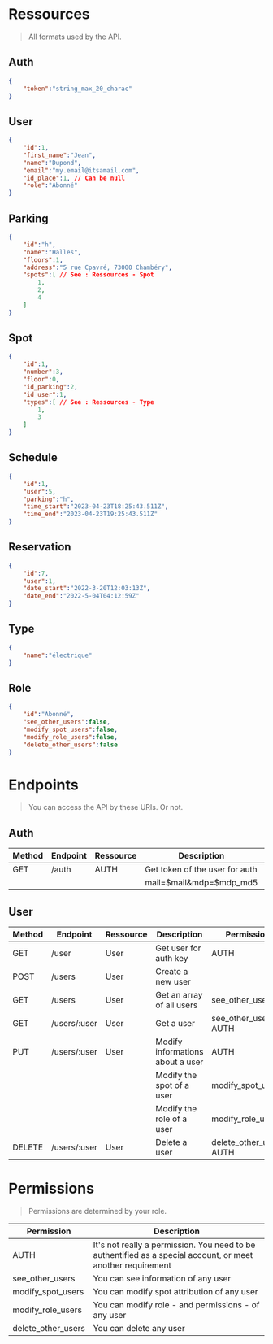 # Ressources

> All formats used by the API.

## Auth

```json
{
	"token":"string_max_20_charac"
}
```

## User

```json
{
	"id":1,
	"first_name":"Jean",
	"name":"Dupond",
	"email":"my.email@itsamail.com",
	"id_place":1, // Can be null
	"role":"Abonné"
}
```

## Parking

```json
{
	"id":"h",
	"name":"Halles",
	"floors":1,
	"address":"5 rue Cpavré, 73000 Chambéry",
	"spots":[ // See : Ressources - Spot
		1,
		2,
		4
	]
}
```

## Spot

```json
{
	"id":1,
	"number":3,
	"floor":0,
	"id_parking":2,
	"id_user":1,
	"types":[ // See : Ressources - Type
		1,
		3
	]
}
```

## Schedule

```json
{
	"id":1,
	"user":5,
	"parking":"h",
	"time_start":"2023-04-23T18:25:43.511Z",
	"time_end":"2023-04-23T19:25:43.511Z"
}
```

## Reservation

```json
{
	"id":7,
	"user":1,
	"date_start":"2022-3-20T12:03:13Z",
	"date_end":"2022-5-04T04:12:59Z"
}
```

## Type

```json
{
	"name":"électrique"
}
```

## Role

```json
{
	"id":"Abonné",
	"see_other_users":false,
	"modify_spot_users":false,
	"modify_role_users":false,
	"delete_other_users":false
}
```

# Endpoints

> You can access the API by these URIs. Or not.

## Auth

| Method | Endpoint      | Ressource | Description                      | Permission              |
| ------ | ------------- | --------- | -------------------------------- | ----------------------- |
| GET    | /auth         | AUTH      | Get token of the user for auth   |                         |
|		 |				 |			 | mail=$mail&mdp=$mdp_md5			|						  |

## User

| Method | Endpoint      | Ressource | Description                      | Permission              |
| ------ | ------------- | --------- | -------------------------------- | ----------------------- |
| GET    | /user         | User      | Get user for auth key            | AUTH                    |
| POST   | /users        | User      | Create a new user                |                         |
| GET    | /users        | User      | Get an array of all users        | see_other_users         |
| GET    | /users/:user  | User      | Get a user                       | see_other_users AUTH    | 
| PUT    | /users/:user  | User      | Modify informations about a user | AUTH                    |
|        |               |           | Modify the spot of a user        | modify_spot_users       |
|        |               |           | Modify the role of a user        | modify_role_users       |
| DELETE | /users/:user  | User      | Delete a user                    | delete_other_users AUTH |

# Permissions

> Permissions are determined by your role.

| Permission         | Description                                                                                                 |
| ------------------ | ----------------------------------------------------------------------------------------------------------- |
| AUTH               | It's not really a permission. You need to be authentified as a special account, or meet another requirement |
| see_other_users    | You can  see information of any user                                                                        |
| modify_spot_users  | You can modify spot attribution of any user                                                                 |
| modify_role_users  | You can modify role - and permissions - of any user                                                         |
| delete_other_users | You can delete any user                                                                                     |